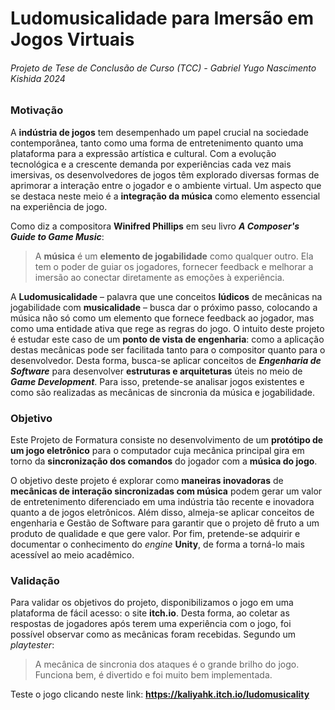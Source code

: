 # Ludomusicalidade para Imersão em Jogos Virtuais
###### Projeto de Tese de Conclusão de Curso (TCC) - Gabriel Yugo Nascimento Kishida 2024

### Motivação

A **indústria de jogos** tem desempenhado um papel crucial na sociedade contemporânea, tanto como uma forma de entretenimento quanto uma plataforma para a expressão artística e cultural. Com a evolução tecnológica e a crescente demanda por experiências cada vez mais imersivas, os desenvolvedores de jogos têm explorado diversas formas de aprimorar a interação entre o jogador e o ambiente virtual. Um aspecto que se destaca neste meio é a **integração da música** como elemento essencial na experiência de jogo.

Como diz a compositora **Winifred Phillips** em seu livro ***A Composer's Guide to Game Music***: 

>A **música** é um **elemento de jogabilidade** como qualquer outro. Ela tem o poder de guiar os jogadores, fornecer feedback e melhorar a imersão ao conectar diretamente as emoções à experiência.

A **Ludomusicalidade** – palavra que une conceitos **lúdicos** de mecânicas na jogabilidade com **musicalidade** – busca dar o próximo passo, colocando a música não só como um elemento que fornece feedback ao jogador, mas como uma entidade ativa que rege as regras do jogo. O intuito deste projeto é estudar este caso de um **ponto de vista de engenharia**: como a aplicação destas mecânicas pode ser facilitada tanto para o compositor quanto para o desenvolvedor. Desta forma, busca-se aplicar conceitos de ***Engenharia de Software*** para desenvolver **estruturas e arquiteturas** úteis no meio de ***_Game Development_***. Para isso, pretende-se analisar jogos existentes e como são realizadas as mecânicas de sincronia da música e jogabilidade.

### Objetivo

Este Projeto de Formatura consiste no desenvolvimento de um **protótipo de um jogo eletrônico** para o computador cuja mecânica principal gira em torno da **sincronização dos comandos** do jogador com a **música do jogo**.

O objetivo deste projeto é explorar como **maneiras inovadoras** de **mecânicas de interação sincronizadas com música** podem gerar um valor de entretenimento diferenciado em uma indústria tão recente e inovadora quanto a de jogos eletrônicos. Além disso, almeja-se aplicar conceitos de engenharia e Gestão de Software para garantir que o projeto dê fruto a um produto de qualidade e que gere valor. Por fim, pretende-se adquirir e documentar o conhecimento do *engine* **Unity**, de forma a torná-lo mais acessível ao meio acadêmico.


### Validação

Para validar os objetivos do projeto, disponibilizamos o jogo em uma plataforma de fácil acesso: o site **itch.io**. Desta forma, ao coletar as respostas de jogadores após terem uma experiência com o jogo, foi possível observar como as mecânicas foram recebidas. Segundo um *playtester*:

> A mecânica de sincronia dos ataques é o grande brilho do jogo. Funciona bem, é divertido e foi muito bem implementada. 

Teste o jogo clicando neste link: **https://kaliyahk.itch.io/ludomusicality**